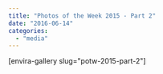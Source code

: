 ```yaml
---
title: "Photos of the Week 2015 - Part 2"
date: "2016-06-14"
categories: 
  - "media"
---
```


\[envira-gallery slug="potw-2015-part-2"\]
